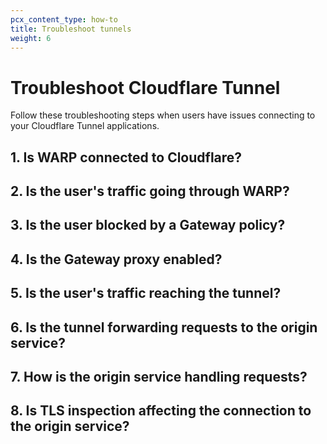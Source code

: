 ```yaml
---
pcx_content_type: how-to
title: Troubleshoot tunnels
weight: 6
---
```


# Troubleshoot Cloudflare Tunnel

Follow these troubleshooting steps when users have issues connecting to your Cloudflare Tunnel applications.

## 1. Is WARP connected to Cloudflare?

## 2. Is the user's traffic going through WARP?

## 3. Is the user blocked by a Gateway policy?

## 4. Is the Gateway proxy enabled?

## 5. Is the user's traffic reaching the tunnel?

## 6. Is the tunnel forwarding requests to the origin service?

## 7. How is the origin service handling requests?

## 8. Is TLS inspection affecting the connection to the origin service?